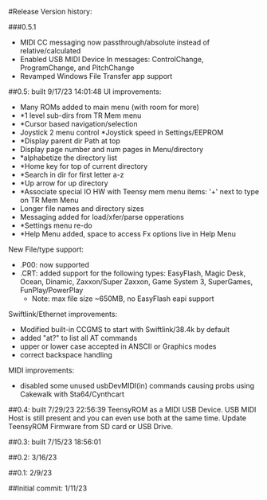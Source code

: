 
#Release Version history:


###0.5.1
  * MIDI CC messaging now passthrough/absolute instead of relative/calculated
  * Enabled USB MIDI Device In messages: ControlChange, ProgramChange, and PitchChange
  * Revamped Windows File Transfer app support

##0.5: built 9/17/23  14:01:48
UI  improvements:
  * Many ROMs added to main menu (with room for more)
  * *1 level sub-dirs from TR Mem menu
  * *Cursor based navigation/selection
  * Joystick 2 menu control  *Joystick speed in Settings/EEPROM
  * *Display parent dir Path at top
  * Display page number and num pages in Menu/directory
  * *alphabetize the directory list   
  * *Home key for top of current directory
  * *Search in dir for first letter a-z
  * *Up arrow for up directory
  * *Associate special IO HW with Teensy mem menu items: '+' next to type on TR Mem Menu
  * Longer file names and directory sizes
  * Messaging added for load/xfer/parse opperations
  * *Settings menu re-do
  * *Help Menu added, space to access   Fx options live in Help Menu

New File/type support:
  * .P00: now supported
  * .CRT: added support for the following types: EasyFlash, Magic Desk, Ocean, Dinamic, Zaxxon/Super Zaxxon, Game System 3, SuperGames, FunPlay/PowerPlay
    * Note: max file size ~650MB, no EasyFlash eapi support

Swiftlink/Ethernet improvements:
  * Modified built-in CCGMS to start with Swiftlink/38.4k by default
  * added "at?" to list all AT commands
  * upper or lower case accepted in ANSCII or Graphics modes
  * correct backspace handling

MIDI improvements: 
  * disabled some unused usbDevMIDI(in) commands causing probs using Cakewalk with Sta64/Cynthcart

##0.4: built 7/29/23  22:56:39
TeensyROM as a MIDI USB Device. USB MIDI Host is still present and you can even use both at the same time.
Update TeensyROM Firmware from SD card or USB Drive. 

##0.3: built 7/15/23  18:56:01
   
##0.2: 3/16/23
   
##0.1: 2/9/23
   
##Initial commit: 1/11/23
